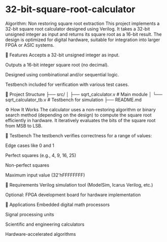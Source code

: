 # 32-bit-square-root-calculator
Algorithm: Non restoring square root extraction
This project implements a 32-bit square root calculator designed using Verilog. It takes a 32-bit unsigned integer as input and returns its square root as a 16-bit result. The design is optimized for digital hardware, suitable for integration into larger FPGA or ASIC systems.

🧠 Features
Accepts a 32-bit unsigned integer as input.

Outputs a 16-bit integer square root (no decimal).

Designed using combinational and/or sequential logic.

Testbench included for verification with various test cases.

📁 Project Structure
├── src/
│   ├── sqrt_calculator.v         # Main module
│   └── sqrt_calculator_tb.v      # Testbench for simulation
├── README.md

⚙️ How It Works
The calculator uses a non-restoring algorithm or binary search method (depending on the design) to compute the square root efficiently in hardware. It iteratively evaluates the bits of the square root from MSB to LSB.

🧪 Testbench
The testbench verifies correctness for a range of values:

Edge cases like 0 and 1

Perfect squares (e.g., 4, 9, 16, 25)

Non-perfect squares

Maximum input value (32'hFFFFFFFF)

🔧 Requirements
Verilog simulation tool (ModelSim, Icarus Verilog, etc.)

Optional: FPGA development board for hardware implementation

📌 Applications
Embedded digital math processors

Signal processing units

Scientific and engineering calculators

Hardware-accelerated algorithms
